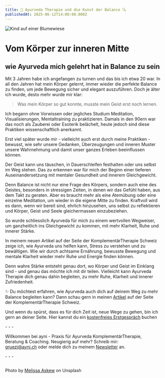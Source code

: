 ```yaml
---
title: 🔎 Ayurveda Therapie und die Kunst der Balance 🔍
publishedAt: 2025-06-12T14:00:00.000Z
---
```

![Kind auf einer Blumewiese](/images/6_2_post-odakt_stress.png "Kind auf einer Blumenwiese")

# Vom Körper zur inneren Mitte

## wie Ayurveda mich gelehrt hat in Balance zu sein

Mit 3 Jahren habe ich angefangen zu turnen und das bis ich etwa 20 war. In all den Jahren hat mein Körper gelernt, immer wieder die perfekte Balance zu finden, um jede Bewegung sicher und elegant auszuführen. Doch je älter ich wurde, desto mehr wurde mir klar:  

> Was mein Körper so gut konnte, musste mein Geist erst noch lernen.

Ich begann ohne Vorwissen oder jegliches Studium Meditation, Visualisierungen, Mentaltraining zu praktizieren. Damals in den 90ern war das noch als Zauberei oder Esoterik belächelt, heute jedoch sind diese Praktiken wissenschaftlich anerkannt. 

Erst viel später wurde mir - vielleicht auch erst durch meine Praktiken - bewusst, wie sehr unsere Gedanken, Überzeugungen und inneren Muster unsere Wahrnehmung und damit unser ganzes Erleben beeinflussen können. 

Der Geist kann uns täuschen, in Dauerschleifen festhalten oder uns selbst im Weg stehen. Das zu erkennen war für mich der Beginn einer tieferen Auseinandersetzung mit mentaler Gesundheit und innerem Gleichgewicht.

Denn Balance ist nicht nur eine Frage des Körpers, sondern auch eine des Geistes, besonders in stressigen Zeiten, in denen wir das Gefühl haben, aus dem Takt zu geraten. Aber es braucht mehr als eine Atemübung oder eine einzelne Meditation, um wieder in die eigene Mitte zu finden. Kraftvoll wird es dann, wenn wir bereit sind, ehrlich hinzusehen, uns selbst zu reflektieren und Körper, Geist und Seele gleichermassen einzubeziehen. 

So wurde schliesslich Ayurveda für mich zu einem wertvollen Wegweiser, um ganzheitlich ins Gleichgewicht zu kommen, mit mehr Klarheit, Ruhe und innerer Stärke. 

In meinem neuen Artikel auf der Seite der KomplementärTherapie Schweiz zeige ich, wie Ayurveda uns helfen kann, Stress zu verstehen und zu bewältigen. Wie wir durch achtsame Ernährung, bewusste Bewegung und mentale Klarheit wieder mehr Ruhe und Energie finden können. 

Denn wahre Stärke entsteht genau dort, wo Körper und Geist im Einklang sind - und genau das möchte ich mit dir teilen. Vielleicht kann Ayurveda Therapie dich genau dahin begleiten, zu mehr Ruhe, Klarheit und innerer Zufriedenheit. 

✨ Du möchtest erfahren, wie Ayurveda auch dich auf deinem Weg zu mehr Balance begleiten kann? Dann schau gern in meinen [Artikel](https://www.komplementär-therapie.ch/ayurveda-therapie-und-die-kunst-der-balance/) auf der Seite der KomplementärTherapie Schweiz.

[](https://lnkd.in/gYQw9KEU)
Und wenn du spürst, dass es für dich Zeit ist, neue Wege zu gehen, bin ich gern an deiner Seite. Hier kannst du ein [kostenfreies Erstgespräch](https://app.healthadvisor.ch/bookings/ea78fca9028a430ea120ea2c10420468) buchen

\- - -

Willkommen bei ayni - Praxis für Ayurveda KomplementärTherapie, Beratung & Coaching. Neugierig auf mehr? Schreib mir: [gruezi@ayni.ch](mailto:gruezi@ayni.ch) oder melde dich zu meinem [Newsletter](<>) an.

\- - -

![]()

Photo by [Melissa Askew](https://unsplash.com/photos/girl-sitting-on-daisy-flowerbed-in-forest-8n00CqwnqO8) on Unsplash
